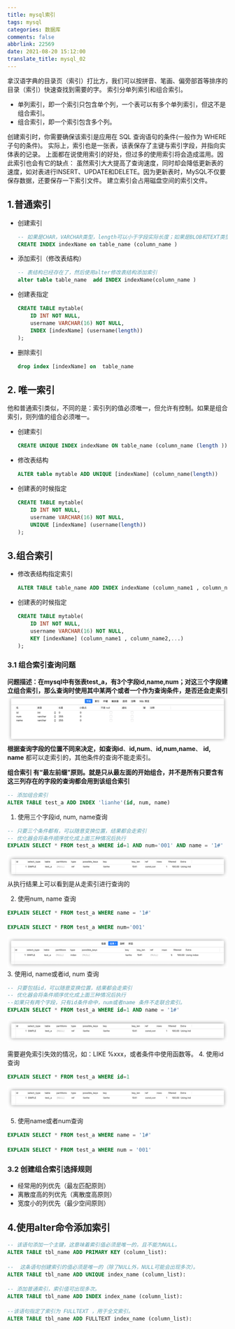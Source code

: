 ```yaml
---
title: mysql索引
tags: mysql
categories: 数据库
comments: false
abbrlink: 22569
date: 2021-08-20 15:12:00
translate_title: mysql_02
---
```

拿汉语字典的目录页（索引）打比方，我们可以按拼音、笔画、偏旁部首等排序的目录（索引）快速查找到需要的字。
索引分单列索引和组合索引。
- 单列索引，即一个索引只包含单个列，一个表可以有多个单列索引，但这不是组合索引。 
- 组合索引，即一个索引包含多个列。

创建索引时，你需要确保该索引是应用在 SQL 查询语句的条件(一般作为 WHERE 子句的条件)。
实际上，索引也是一张表，该表保存了主键与索引字段，并指向实体表的记录。
上面都在说使用索引的好处，但过多的使用索引将会造成滥用。因此索引也会有它的缺点：
虽然索引大大提高了查询速度，同时却会降低更新表的速度，如对表进行INSERT、UPDATE和DELETE。因为更新表时，MySQL不仅要保存数据，还要保存一下索引文件。
建立索引会占用磁盘空间的索引文件。

## 1.普通索引
- 创建索引
    ```sql
    -- 如果是CHAR，VARCHAR类型，length可以小于字段实际长度；如果是BLOB和TEXT类型，必须指定 length。
    CREATE INDEX indexName on table_name (column_name )
    ```
- 添加索引（修改表结构）
    ```sql
    -- 表结构已经存在了，然后使用alter修改表结构添加索引
    alter table table_name  add INDEX indexName(column_name )
    ```
- 创建表指定
    ```sql
    CREATE TABLE mytable(  
        ID INT NOT NULL,   
        username VARCHAR(16) NOT NULL,  
        INDEX [indexName] (username(length))  
    ); 
    ```
- 删除索引
    ```sql
    drop index [indexName] on  table_name 
    ```
  
## 2. 唯一索引
他和普通索引类似，不同的是：索引列的值必须唯一，但允许有控制。如果是组合索引，则列值的组合必须唯一。
- 创建索引
    ```sql
    CREATE UNIQUE INDEX indexName ON table_name (column_name (length ))
    ```
  
- 修改表结构
    ```sql
    ALTER table mytable ADD UNIQUE [indexName] (column_name(length))
    ```
  
- 创建表的时候指定
    ```sql
    CREATE TABLE mytable(  
        ID INT NOT NULL,   
        username VARCHAR(16) NOT NULL,  
        UNIQUE [indexName] (username(length))  
    );
    ```
## 3.组合索引
- 修改表结构指定索引
    ```sql
    ALTER TABLE table_name ADD INDEX indexName (column_name1 , column_name2,...)
    ```
- 创建表的时候指定
    ```sql
    CREATE TABLE mytable(  
        ID INT NOT NULL,   
        username VARCHAR(16) NOT NULL,  
        KEY [indexName] (column_name1 , column_name2,...)  
    );
    ```
### 3.1 组合索引查询问题
**问题描述：**在mysql中有张表test_a，有3个字段id,name,num；对这三个字段建立组合索引，那么查询时使用其中某两个或者一个作为查询条件，是否还会走索引
![表结构](./mysql-index/01.png)
根据查询字段的位置不同来决定，如查询**id**、**id,num**、**id,num,name**、 **id, name** 都可以走索引的，其他条件的查询不能走索引。

**组合索引 有“最左前缀”原则。就是只从最左面的开始组合，并不是所有只要含有这三列存在的字段的查询都会用到该组合索引**
```sql
-- 添加组合索引
ALTER TABLE test_a ADD INDEX 'lianhe'(id, num, name)
```
1. 使用三个字段id, num, name查询
```sql
-- 只要三个条件都有，可以随意变换位置，结果都会走索引
-- 优化器会将条件顺序优化成上面三种情况后执行
EXPLAIN SELECT * FROM test_a WHERE id=1 AND num='001' AND name = '1#'
```
![使用三个字段id, num, name查询](./mysql-index/02.png)
从执行结果上可以看到是从走索引进行查询的

2. 使用num, name 查询
```sql
EXPLAIN SELECT * FROM test_a WHERE name = '1#'

EXPLAIN SELECT * FROM test_a WHERE num='001' 
```
![使用id, name 查询](./mysql-index/03.png)
3. 使用id, name或者id, num 查询
```sql
-- 只要包括id，可以随意变换位置，结果都会走索引
-- 优化器会将条件顺序优化成上面三种情况后执行
--如果只有两个字段，只有id条件命中，num或者name 条件不走联合索引。
EXPLAIN SELECT * FROM test_a WHERE id=1 AND name = '1#'
```
![使用id, name 查询](./mysql-index/02.png)


需要避免索引失效的情况，如：LIKE %xxx，或者条件中使用函数等。
4. 使用id查询
```sql
EXPLAIN SELECT * FROM test_a WHERE id=1
```
![使用id查询](./mysql-index/02.png)

5. 使用name或者num查询
```sql
EXPLAIN SELECT * FROM test_a WHERE name = '1#'

EXPLAIN SELECT * FROM test_a WHERE num = '001'
```

### 3.2 创建组合索引选择规则
- 经常用的列优先（最左匹配原则）
- 离散度高的列优先（离散度高原则）
- 宽度小的列优先（最少空间原则）

## 4.使用alter命令添加索引
```sql
-- 该语句添加一个主键，这意味着索引值必须是唯一的，且不能为NULL。
ALTER TABLE tbl_name ADD PRIMARY KEY (column_list): 
    
--  这条语句创建索引的值必须是唯一的（除了NULL外，NULL可能会出现多次）。
ALTER TABLE tbl_name ADD UNIQUE index_name (column_list):

-- 添加普通索引，索引值可出现多次。
ALTER TABLE tbl_name ADD INDEX index_name (column_list):

--该语句指定了索引为 FULLTEXT ，用于全文索引。
ALTER TABLE tbl_name ADD FULLTEXT index_name (column_list):
```
  



